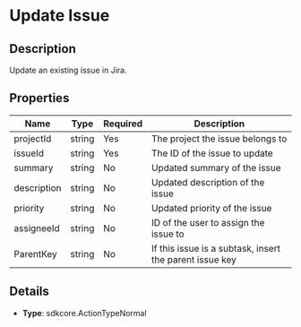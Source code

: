 # Update Issue

## Description
Update an existing issue in Jira.

## Properties
| Name        | Type   | Required | Description                                     |
|-------------|--------|----------|-------------------------------------------------|
| projectId   | string | Yes      | The project the issue belongs to                |
| issueId     | string | Yes      | The ID of the issue to update                   |
| summary     | string | No       | Updated summary of the issue                    |
| description | string | No       | Updated description of the issue                |
| priority    | string | No       | Updated priority of the issue                   |
| assigneeId  | string | No       | ID of the user to assign the issue to           |
| ParentKey   | string | No       | If this issue is a subtask, insert the parent issue key |

## Details
- **Type**: sdkcore.ActionTypeNormal